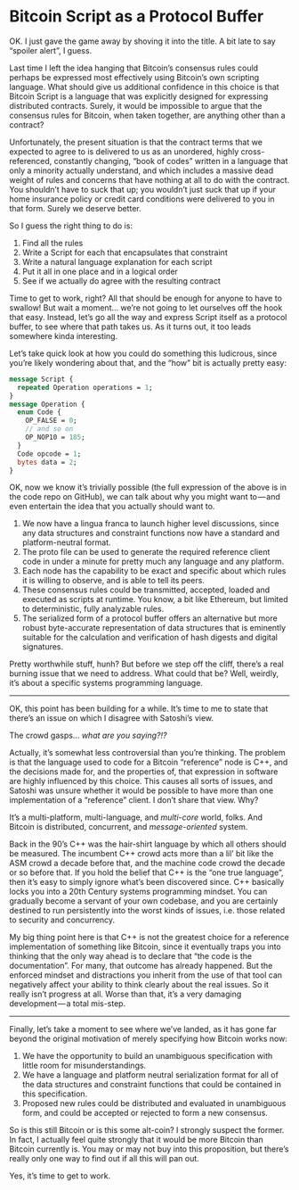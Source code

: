# Bitcoin Script as a Protocol Buffer

OK. I just gave the game away by shoving it into the title. A bit late to say “spoiler alert”, I guess.

Last time I left the idea hanging that Bitcoin’s consensus rules could perhaps be expressed most effectively using Bitcoin’s own scripting language. What should give us additional confidence in this choice is that Bitcoin Script is a language that was explicitly designed for expressing distributed contracts. Surely, it would be impossible to argue that the consensus rules for Bitcoin, when taken together, are anything other than a contract?

Unfortunately, the present situation is that the contract terms that we expected to agree to is delivered to us as an unordered, highly cross-referenced, constantly changing, “book of codes” written in a language that only a minority actually understand, and which includes a massive dead weight of rules and concerns that have nothing at all to do with the contract. You shouldn’t have to suck that up; you wouldn’t just suck that up if your home insurance policy or credit card conditions were delivered to you in that form. Surely we deserve better.

So I guess the right thing to do is:

1. Find all the rules
1. Write a Script for each that encapsulates that constraint
1. Write a natural language explanation for each script
1. Put it all in one place and in a logical order
1. See if we actually do agree with the resulting contract

Time to get to work, right? All that should be enough for anyone to have to swallow! But wait a moment… we’re not going to let ourselves off the hook that easy. Instead, let’s go all the way and express Script itself as a protocol buffer, to see where that path takes us. As it turns out, it too leads somewhere kinda interesting.

Let’s take quick look at how you could do something this ludicrous, since you’re likely wondering about that, and the “how” bit is actually pretty easy:
```protobuf
message Script {
  repeated Operation operations = 1;
}
message Operation {
  enum Code {
    OP_FALSE = 0;
    // and so on
    OP_NOP10 = 185;
  }
  Code opcode = 1;
  bytes data = 2;
}
```

OK, now we know it’s trivially possible (the full expression of the above is in the code repo on GitHub), we can talk about why you might want to — and even entertain the idea that you actually should want to.

1. We now have a lingua franca to launch higher level discussions, since any data structures and constraint functions now have a standard and platform-neutral format.
1. The proto file can be used to generate the required reference client code in under a minute for pretty much any language and any platform.
1. Each node has the capability to be exact and specific about which rules it is willing to observe, and is able to tell its peers.
1. These consensus rules could be transmitted, accepted, loaded and executed as scripts at runtime. You know, a bit like Ethereum, but limited to deterministic, fully analyzable rules.
1. The serialized form of a protocol buffer offers an alternative but more robust byte-accurate representation of data structures that is eminently suitable for the calculation and verification of hash digests and digital signatures.

Pretty worthwhile stuff, hunh? But before we step off the cliff, there’s a real burning issue that we need to address. What could that be? Well, weirdly, it’s about a specific systems programming language.

---

OK, this point has been building for a while. It’s time to me to state that there’s an issue on which I disagree with Satoshi’s view.

The crowd gasps... _what are you saying?!?_

Actually, it’s somewhat less controversial than you’re thinking. The problem is that the language used to code for a Bitcoin “reference” node is C++, and the decisions made for, and the properties of, that expression in software are highly influenced by this choice. This causes all sorts of issues, and Satoshi was unsure whether it would be possible to have more than one implementation of a “reference” client. I don’t share that view. Why?

It’s a multi-platform, multi-language, and _multi-core_ world, folks. And Bitcoin is distributed, concurrent, and _message-oriented_ system.

Back in the 90’s C++ was the hair-shirt language by which all others should be measured. The incumbent C++ crowd acts more than a lil’ bit like the ASM crowd a decade before that, and the machine code crowd the decade or so before that. If you hold the belief that C++ is the “one true language”, then it’s easy to simply ignore what’s been discovered since. C++ basically locks you into a 20th Century systems programming mindset. You can gradually become a servant of your own codebase, and you are certainly destined to run persistently into the worst kinds of issues, i.e. those related to security and concurrency.

My big thing point here is that C++ is not the greatest choice for a reference implementation of something like Bitcoin, since it eventually traps you into thinking that the only way ahead is to declare that “the code is the documentation”. For many, that outcome has already happened. But the enforced mindset and distractions you inherit from the use of that tool can negatively affect your ability to think clearly about the real issues. So it really isn’t progress at all. Worse than that, it’s a very damaging development — a total mis-step.

---

Finally, let’s take a moment to see where we’ve landed, as it has gone far beyond the original motivation of merely specifying how Bitcoin works now:
1. We have the opportunity to build an unambiguous specification with little room for misunderstandings.
1. We have a language and platform neutral serialization format for all of the data structures and constraint functions that could be contained in this specification.
1. Proposed new rules could be distributed and evaluated in unambiguous form, and could be accepted or rejected to form a new consensus.

So is this still Bitcoin or is this some alt-coin? I strongly suspect the former. In fact, I actually feel quite strongly that it would be more Bitcoin than Bitcoin currently is. You may or may not buy into this proposition, but there’s really only one way to find out if all this will pan out.

Yes, it’s time to get to work.

